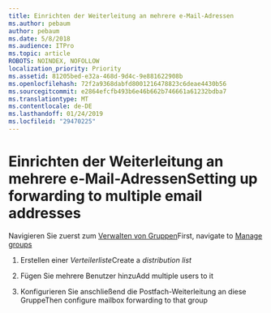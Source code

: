 ```yaml
---
title: Einrichten der Weiterleitung an mehrere e-Mail-Adressen
ms.author: pebaum
author: pebaum
ms.date: 5/8/2018
ms.audience: ITPro
ms.topic: article
ROBOTS: NOINDEX, NOFOLLOW
localization_priority: Priority
ms.assetid: 81205bed-e32a-468d-9d4c-9e881622908b
ms.openlocfilehash: 72f2a9368dabfd8001216478823c6deae4430b56
ms.sourcegitcommit: e2864efcfb493b6e46b662b746661a61232bdba7
ms.translationtype: MT
ms.contentlocale: de-DE
ms.lasthandoff: 01/24/2019
ms.locfileid: "29470225"
---
```

# <a name="setting-up-forwarding-to-multiple-email-addresses"></a><span data-ttu-id="ed77c-102">Einrichten der Weiterleitung an mehrere e-Mail-Adressen</span><span class="sxs-lookup"><span data-stu-id="ed77c-102">Setting up forwarding to multiple email addresses</span></span>

<span data-ttu-id="ed77c-103">Navigieren Sie zuerst zum [Verwalten von Gruppen](https://portal.office.com/adminportal/home#/groups)</span><span class="sxs-lookup"><span data-stu-id="ed77c-103">First, navigate to [Manage groups](https://portal.office.com/adminportal/home#/groups)</span></span>
  
1. <span data-ttu-id="ed77c-104">Erstellen einer *Verteilerliste*</span><span class="sxs-lookup"><span data-stu-id="ed77c-104">Create a  *distribution list*</span></span> 
    
2. <span data-ttu-id="ed77c-105">Fügen Sie mehrere Benutzer hinzu</span><span class="sxs-lookup"><span data-stu-id="ed77c-105">Add multiple users to it</span></span>
    
3. <span data-ttu-id="ed77c-106">Konfigurieren Sie anschließend die Postfach-Weiterleitung an diese Gruppe</span><span class="sxs-lookup"><span data-stu-id="ed77c-106">Then configure mailbox forwarding to that group</span></span>
    

